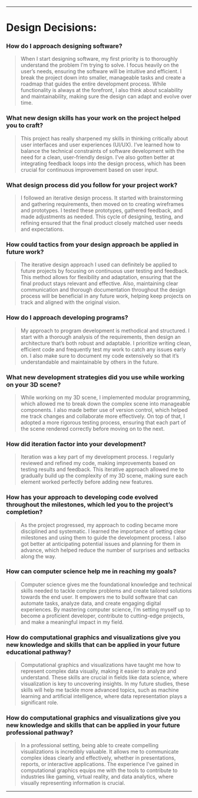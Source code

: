 <hr>

# **Design Decisions:**

### **How do I approach designing software?**

> When I start designing software, my first priority is to thoroughly understand the problem I’m trying to solve. I focus heavily on the user’s needs, ensuring the software will be intuitive and efficient. I break the project down into smaller, manageable tasks and create a roadmap that guides the entire development process. While functionality is always at the forefront, I also think about scalability and maintainability, making sure the design can adapt and evolve over time.

### **What new design skills has your work on the project helped you to craft?**

> This project has really sharpened my skills in thinking critically about user interfaces and user experiences (UI/UX). I’ve learned how to balance the technical constraints of software development with the need for a clean, user-friendly design. I’ve also gotten better at integrating feedback loops into the design process, which has been crucial for continuous improvement based on user input.

### **What design process did you follow for your project work?**

> I followed an iterative design process. It started with brainstorming and gathering requirements, then moved on to creating wireframes and prototypes. I tested these prototypes, gathered feedback, and made adjustments as needed. This cycle of designing, testing, and refining ensured that the final product closely matched user needs and expectations.

### **How could tactics from your design approach be applied in future work?**

> The iterative design approach I used can definitely be applied to future projects by focusing on continuous user testing and feedback. This method allows for flexibility and adaptation, ensuring that the final product stays relevant and effective. Also, maintaining clear communication and thorough documentation throughout the design process will be beneficial in any future work, helping keep projects on track and aligned with the original vision.

### **How do I approach developing programs?**

> My approach to program development is methodical and structured. I start with a thorough analysis of the requirements, then design an architecture that’s both robust and adaptable. I prioritize writing clean, efficient code and frequently test my work to catch any issues early on. I also make sure to document my code extensively so that it’s understandable and maintainable by others in the future.

### **What new development strategies did you use while working on your 3D scene?**

> While working on my 3D scene, I implemented modular programming, which allowed me to break down the complex scene into manageable components. I also made better use of version control, which helped me track changes and collaborate more effectively. On top of that, I adopted a more rigorous testing process, ensuring that each part of the scene rendered correctly before moving on to the next.

### **How did iteration factor into your development?**

> Iteration was a key part of my development process. I regularly reviewed and refined my code, making improvements based on testing results and feedback. This iterative approach allowed me to gradually build up the complexity of my 3D scene, making sure each element worked perfectly before adding new features.

### **How has your approach to developing code evolved throughout the milestones, which led you to the project’s completion?**

> As the project progressed, my approach to coding became more disciplined and systematic. I learned the importance of setting clear milestones and using them to guide the development process. I also got better at anticipating potential issues and planning for them in advance, which helped reduce the number of surprises and setbacks along the way.

### **How can computer science help me in reaching my goals?**

> Computer science gives me the foundational knowledge and technical skills needed to tackle complex problems and create tailored solutions towards the end user. It empowers me to build software that can automate tasks, analyze data, and create engaging digital experiences. By mastering computer science, I’m setting myself up to become a proficient developer, contribute to cutting-edge projects, and make a meaningful impact in my field.

### **How do computational graphics and visualizations give you new knowledge and skills that can be applied in your future educational pathway?**

> Computational graphics and visualizations have taught me how to represent complex data visually, making it easier to analyze and understand. These skills are crucial in fields like data science, where visualization is key to uncovering insights. In my future studies, these skills will help me tackle more advanced topics, such as machine learning and artificial intelligence, where data representation plays a significant role.

### **How do computational graphics and visualizations give you new knowledge and skills that can be applied in your future professional pathway?**

> In a professional setting, being able to create compelling visualizations is incredibly valuable. It allows me to communicate complex ideas clearly and effectively, whether in presentations, reports, or interactive applications. The experience I’ve gained in computational graphics equips me with the tools to contribute to industries like gaming, virtual reality, and data analytics, where visually representing information is crucial.

<hr>